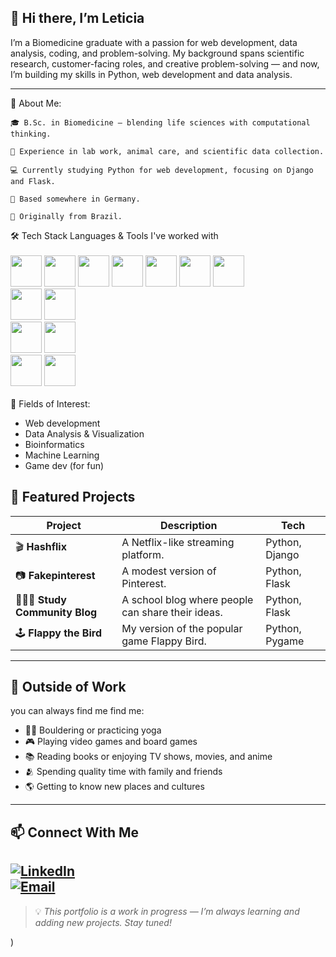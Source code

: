 ## 👋 Hi there, I’m Leticia

I’m a Biomedicine graduate with a passion for web development, data analysis, coding, and problem-solving.
My background spans scientific research, customer-facing roles, and creative problem-solving — and now, I’m building my skills in Python, web development and data analysis.
  
---

🚀 About Me:

    🎓 B.Sc. in Biomedicine — blending life sciences with computational thinking.

    🧪 Experience in lab work, animal care, and scientific data collection.

    💻 Currently studying Python for web development, focusing on Django and Flask.

    📍 Based somewhere in Germany. 

    🐣 Originally from Brazil.

🛠 Tech Stack
Languages & Tools I've worked with <br>
<br>
<img heitgh='50' width='50' src="https://cdn.jsdelivr.net/gh/devicons/devicon@latest/icons/python/python-original.svg" />
<img heitgh='50' width='50' src="https://cdn.jsdelivr.net/gh/devicons/devicon@latest/icons/django/django-plain.svg" />
<img heitgh='50' width='50' src="https://cdn.jsdelivr.net/gh/devicons/devicon@latest/icons/flask/flask-original-wordmark.svg" />
<img heitgh='50' width='50' src="https://cdn.jsdelivr.net/gh/devicons/devicon@latest/icons/pandas/pandas-original-wordmark.svg" />
<img heitgh='50' width='50' src="https://cdn.jsdelivr.net/gh/devicons/devicon@latest/icons/html5/html5-original.svg" />
<img heitgh='50' width='50' src="https://cdn.jsdelivr.net/gh/devicons/devicon@latest/icons/css3/css3-original.svg" />
<img heitgh='50' width='50' src="https://cdn.jsdelivr.net/gh/devicons/devicon@latest/icons/javascript/javascript-original.svg" />          
<img heitgh='50' width='50' src="https://cdn.jsdelivr.net/gh/devicons/devicon@latest/icons/bootstrap/bootstrap-original.svg" />
<img heitgh='50' width='50' src="https://cdn.jsdelivr.net/gh/devicons/devicon@latest/icons/tailwindcss/tailwindcss-original.svg" />          
<img heitgh='50' width='50' src="https://cdn.jsdelivr.net/gh/devicons/devicon@latest/icons/sqlite/sqlite-original.svg" />
<img heitgh='50' width='50' src="https://cdn.jsdelivr.net/gh/devicons/devicon@latest/icons/sqlalchemy/sqlalchemy-original-wordmark.svg" />       
<img heitgh='50' width='50' src="https://cdn.jsdelivr.net/gh/devicons/devicon@latest/icons/pycharm/pycharm-original.svg" />
<img heitgh='50' width='50' src="https://cdn.jsdelivr.net/gh/devicons/devicon@latest/icons/vscode/vscode-original.svg" />
<br>
<br>
💫 Fields of Interest:

- Web development
- Data Analysis & Visualization
- Bioinformatics
- Machine Learning
- Game dev (for fun)

## 📂 Featured Projects  
| Project | Description | Tech |
| ------- | ----------- | ---- |
| 🎬 **Hashflix** | A Netflix-like streaming platform. | Python, Django |
| 📷 **Fakepinterest** | A modest version of Pinterest. | Python, Flask |
| 🙇🏻‍♀️ **Study Community Blog** | A school blog where people can share their ideas. | Python, Flask |
| 🕹 **Flappy the Bird** | My version of the popular game Flappy Bird. | Python, Pygame |

---

## 🎯 Outside of Work  
you can always find me find me:  
- 🧗‍♀️ Bouldering or practicing yoga  
- 🎮 Playing video games and board games  
- 📚 Reading books or enjoying TV shows, movies, and anime   
- 🫂 Spending quality time with family and friends  
- 🌎 Getting to know new places and cultures

---

## 📫 Connect With Me  
[![LinkedIn](https://img.shields.io/badge/LinkedIn-0A66C2?style=for-the-badge&logo=linkedin&logoColor=white)](https://www.linkedin.com/in/leticia-mascarenhas-branco-719250226/)  
[![Email](https://img.shields.io/badge/Email-D14836?style=for-the-badge&logo=gmail&logoColor=white)](mailto:brancomascle@gmail.com)  
---

> 💡 *This portfolio is a work in progress — I’m always learning and adding new projects. Stay tuned!*

)
